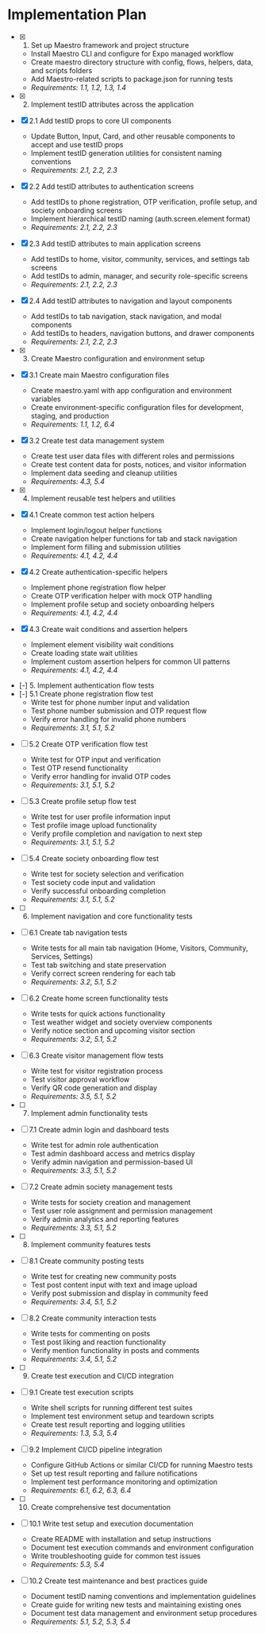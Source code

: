 # Implementation Plan

- [x] 1. Set up Maestro framework and project structure
  - Install Maestro CLI and configure for Expo managed workflow
  - Create maestro directory structure with config, flows, helpers, data, and scripts folders
  - Add Maestro-related scripts to package.json for running tests
  - _Requirements: 1.1, 1.2, 1.3, 1.4_

- [x] 2. Implement testID attributes across the application
- [x] 2.1 Add testID props to core UI components
  - Update Button, Input, Card, and other reusable components to accept and use testID props
  - Implement testID generation utilities for consistent naming conventions
  - _Requirements: 2.1, 2.2, 2.3_

- [x] 2.2 Add testID attributes to authentication screens
  - Add testIDs to phone registration, OTP verification, profile setup, and society onboarding screens
  - Implement hierarchical testID naming (auth.screen.element format)
  - _Requirements: 2.1, 2.2, 2.3_

- [x] 2.3 Add testID attributes to main application screens
  - Add testIDs to home, visitor, community, services, and settings tab screens
  - Add testIDs to admin, manager, and security role-specific screens
  - _Requirements: 2.1, 2.2, 2.3_

- [x] 2.4 Add testID attributes to navigation and layout components
  - Add testIDs to tab navigation, stack navigation, and modal components
  - Add testIDs to headers, navigation buttons, and drawer components
  - _Requirements: 2.1, 2.2, 2.3_

- [x] 3. Create Maestro configuration and environment setup
- [x] 3.1 Create main Maestro configuration files
  - Create maestro.yaml with app configuration and environment variables
  - Create environment-specific configuration files for development, staging, and production
  - _Requirements: 1.1, 1.2, 6.4_

- [x] 3.2 Create test data management system
  - Create test user data files with different roles and permissions
  - Create test content data for posts, notices, and visitor information
  - Implement data seeding and cleanup utilities
  - _Requirements: 4.3, 5.4_

- [x] 4. Implement reusable test helpers and utilities
- [x] 4.1 Create common test action helpers
  - Implement login/logout helper functions
  - Create navigation helper functions for tab and stack navigation
  - Implement form filling and submission utilities
  - _Requirements: 4.1, 4.2, 4.4_

- [x] 4.2 Create authentication-specific helpers
  - Implement phone registration flow helper
  - Create OTP verification helper with mock OTP handling
  - Implement profile setup and society onboarding helpers
  - _Requirements: 4.1, 4.2, 4.4_

- [x] 4.3 Create wait conditions and assertion helpers
  - Implement element visibility wait conditions
  - Create loading state wait utilities
  - Implement custom assertion helpers for common UI patterns
  - _Requirements: 4.1, 4.2, 4.4_

- [-] 5. Implement authentication flow tests
- [-] 5.1 Create phone registration flow test
  - Write test for phone number input and validation
  - Test phone number submission and OTP request flow
  - Verify error handling for invalid phone numbers
  - _Requirements: 3.1, 5.1, 5.2_

- [ ] 5.2 Create OTP verification flow test
  - Write test for OTP input and verification
  - Test OTP resend functionality
  - Verify error handling for invalid OTP codes
  - _Requirements: 3.1, 5.1, 5.2_

- [ ] 5.3 Create profile setup flow test
  - Write test for user profile information input
  - Test profile image upload functionality
  - Verify profile completion and navigation to next step
  - _Requirements: 3.1, 5.1, 5.2_

- [ ] 5.4 Create society onboarding flow test
  - Write test for society selection and verification
  - Test society code input and validation
  - Verify successful onboarding completion
  - _Requirements: 3.1, 5.1, 5.2_

- [ ] 6. Implement navigation and core functionality tests
- [ ] 6.1 Create tab navigation tests
  - Write tests for all main tab navigation (Home, Visitors, Community, Services, Settings)
  - Test tab switching and state preservation
  - Verify correct screen rendering for each tab
  - _Requirements: 3.2, 5.1, 5.2_

- [ ] 6.2 Create home screen functionality tests
  - Write tests for quick actions functionality
  - Test weather widget and society overview components
  - Verify notice section and upcoming visitor section
  - _Requirements: 3.2, 5.1, 5.2_

- [ ] 6.3 Create visitor management flow tests
  - Write test for visitor registration process
  - Test visitor approval workflow
  - Verify QR code generation and display
  - _Requirements: 3.5, 5.1, 5.2_

- [ ] 7. Implement admin functionality tests
- [ ] 7.1 Create admin login and dashboard tests
  - Write test for admin role authentication
  - Test admin dashboard access and metrics display
  - Verify admin navigation and permission-based UI
  - _Requirements: 3.3, 5.1, 5.2_

- [ ] 7.2 Create admin society management tests
  - Write tests for society creation and management
  - Test user role assignment and permission management
  - Verify admin analytics and reporting features
  - _Requirements: 3.3, 5.1, 5.2_

- [ ] 8. Implement community features tests
- [ ] 8.1 Create community posting tests
  - Write test for creating new community posts
  - Test post content input with text and image upload
  - Verify post submission and display in community feed
  - _Requirements: 3.4, 5.1, 5.2_

- [ ] 8.2 Create community interaction tests
  - Write tests for commenting on posts
  - Test post liking and reaction functionality
  - Verify mention functionality in posts and comments
  - _Requirements: 3.4, 5.1, 5.2_

- [ ] 9. Create test execution and CI/CD integration
- [ ] 9.1 Create test execution scripts
  - Write shell scripts for running different test suites
  - Implement test environment setup and teardown scripts
  - Create test result reporting and logging utilities
  - _Requirements: 1.3, 5.3, 5.4_

- [ ] 9.2 Implement CI/CD pipeline integration
  - Configure GitHub Actions or similar CI/CD for running Maestro tests
  - Set up test result reporting and failure notifications
  - Implement test performance monitoring and optimization
  - _Requirements: 6.1, 6.2, 6.3, 6.4_

- [ ] 10. Create comprehensive test documentation
- [ ] 10.1 Write test setup and execution documentation
  - Create README with installation and setup instructions
  - Document test execution commands and environment configuration
  - Write troubleshooting guide for common test issues
  - _Requirements: 5.3, 5.4_

- [ ] 10.2 Create test maintenance and best practices guide
  - Document testID naming conventions and implementation guidelines
  - Create guide for writing new tests and maintaining existing ones
  - Document test data management and environment setup procedures
  - _Requirements: 5.1, 5.2, 5.3, 5.4_
